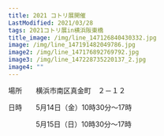 ```yaml
---
title: 2021 コトリ展開催
LastModified: 2021/03/28
tags: 2021コトリ展in横浜阪東橋
title_image: /img/line_147126840430332.jpg
image: /img/line_147191482049786.jpg
image2: /img/line_147176892769792.jpg
image3: /img/line_147228735220137_2.jpg
image4: ""
---
```

場所　　横浜市南区真金町　２－１２

日時　　5月14日（金）10時30分～17時

　　　　5月15日（日）10時30分～17時